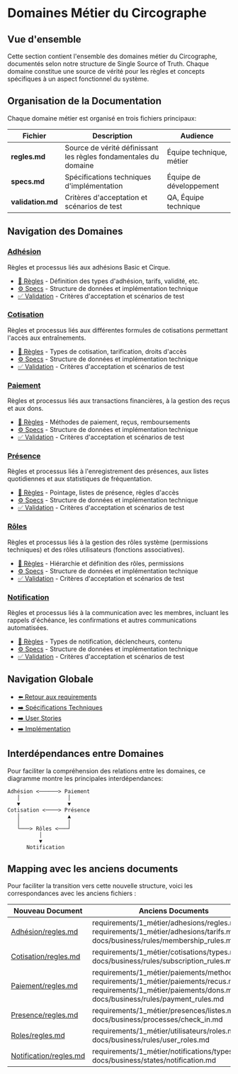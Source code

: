 # Domaines Métier du Circographe

## Vue d'ensemble

Cette section contient l'ensemble des domaines métier du Circographe, documentés selon notre structure de Single Source of Truth. Chaque domaine constitue une source de vérité pour les règles et concepts spécifiques à un aspect fonctionnel du système.

## Organisation de la Documentation

Chaque domaine métier est organisé en trois fichiers principaux:

| Fichier | Description | Audience |
|---------|-------------|----------|
| **regles.md** | Source de vérité définissant les règles fondamentales du domaine | Équipe technique, métier |
| **specs.md** | Spécifications techniques d'implémentation | Équipe de développement |
| **validation.md** | Critères d'acceptation et scénarios de test | QA, Équipe technique |

## Navigation des Domaines

### [Adhésion](./adhesion/index.md)
Règles et processus liés aux adhésions Basic et Cirque.
- [📜 Règles](./adhesion/regles.md) - Définition des types d'adhésion, tarifs, validité, etc.
- [⚙️ Specs](./adhesion/specs.md) - Structure de données et implémentation technique
- [✅ Validation](./adhesion/validation.md) - Critères d'acceptation et scénarios de test

### [Cotisation](./cotisation/index.md)
Règles et processus liés aux différentes formules de cotisations permettant l'accès aux entraînements.
- [📜 Règles](./cotisation/regles.md) - Types de cotisation, tarification, droits d'accès
- [⚙️ Specs](./cotisation/specs.md) - Structure de données et implémentation technique
- [✅ Validation](./cotisation/validation.md) - Critères d'acceptation et scénarios de test

### [Paiement](./paiement/index.md)
Règles et processus liés aux transactions financières, à la gestion des reçus et aux dons.
- [📜 Règles](./paiement/regles.md) - Méthodes de paiement, reçus, remboursements
- [⚙️ Specs](./paiement/specs.md) - Structure de données et implémentation technique
- [✅ Validation](./paiement/validation.md) - Critères d'acceptation et scénarios de test

### [Présence](./presence/index.md)
Règles et processus liés à l'enregistrement des présences, aux listes quotidiennes et aux statistiques de fréquentation.
- [📜 Règles](./presence/regles.md) - Pointage, listes de présence, règles d'accès
- [⚙️ Specs](./presence/specs.md) - Structure de données et implémentation technique
- [✅ Validation](./presence/validation.md) - Critères d'acceptation et scénarios de test

### [Rôles](./roles/index.md)
Règles et processus liés à la gestion des rôles système (permissions techniques) et des rôles utilisateurs (fonctions associatives).
- [📜 Règles](./roles/regles.md) - Hiérarchie et définition des rôles, permissions
- [⚙️ Specs](./roles/specs.md) - Structure de données et implémentation technique
- [✅ Validation](./roles/validation.md) - Critères d'acceptation et scénarios de test

### [Notification](./notification/index.md)
Règles et processus liés à la communication avec les membres, incluant les rappels d'échéance, les confirmations et autres communications automatisées.
- [📜 Règles](./notification/regles.md) - Types de notification, déclencheurs, contenu
- [⚙️ Specs](./notification/specs.md) - Structure de données et implémentation technique
- [✅ Validation](./notification/validation.md) - Critères d'acceptation et scénarios de test

## Navigation Globale

- [⬅️ Retour aux requirements](../)
- [➡️ Spécifications Techniques](../2_specifications_techniques/)
- [➡️ User Stories](../3_user_stories/)
- [➡️ Implémentation](../4_implementation/)

## Interdépendances entre Domaines

Pour faciliter la compréhension des relations entre les domaines, ce diagramme montre les principales interdépendances:

```
Adhésion <──────> Paiement
   │               │
   ▼               ▼
Cotisation <────> Présence
   │               ▲
   │               │
   └───> Rôles <───┘
          │
          ▼
      Notification
```

## Mapping avec les anciens documents

Pour faciliter la transition vers cette nouvelle structure, voici les correspondances avec les anciens fichiers :

| Nouveau Document | Anciens Documents |
|------------------|-------------------|
| [Adhésion/regles.md](./adhesion/regles.md) | requirements/1_métier/adhesions/regles.md, requirements/1_métier/adhesions/tarifs.md, docs/business/rules/membership_rules.md |
| [Cotisation/regles.md](./cotisation/regles.md) | requirements/1_métier/cotisations/types.md, docs/business/rules/subscription_rules.md |
| [Paiement/regles.md](./paiement/regles.md) | requirements/1_métier/paiements/methodes.md, requirements/1_métier/paiements/recus.md, requirements/1_métier/paiements/dons.md, docs/business/rules/payment_rules.md |
| [Presence/regles.md](./presence/regles.md) | requirements/1_métier/presences/listes.md, docs/business/processes/check_in.md |
| [Roles/regles.md](./roles/regles.md) | requirements/1_métier/utilisateurs/roles.md, docs/business/rules/user_roles.md |
| [Notification/regles.md](./notification/regles.md) | requirements/1_métier/notifications/types.md, docs/business/states/notification.md | 